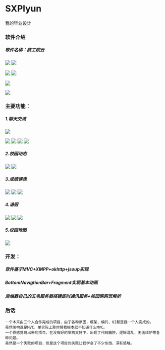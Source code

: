 ﻿# SXPIyun
我的毕业设计

### 软件介绍
#####  软件名称：陕工院云
![](https://github.com/gaomoran/image_repository/blob/master/sxpiyun_image/flash.jpg) 
![](https://github.com/gaomoran/image_repository/blob/master/sxpiyun_image/utils.jpg)

![](https://github.com/gaomoran/image_repository/blob/master/sxpiyun_image/login.jpg)
![](https://github.com/gaomoran/image_repository/blob/master/sxpiyun_image/jiaowulogin.jpg)

![](https://github.com/gaomoran/image_repository/blob/master/sxpiyun_image/reg.jpg)

![](https://github.com/gaomoran/image_repository/blob/master/sxpiyun_image/showuser.jpg) 

### 主要功能：
##### 1.聊天交流
![](https://github.com/gaomoran/image_repository/blob/master/sxpiyun_image/messagacitvity.jpg) 

![](https://github.com/gaomoran/image_repository/blob/master/sxpiyun_image/msglist_2.jpg) 
![](https://github.com/gaomoran/image_repository/blob/master/sxpiyun_image/msglist_3.jpg) 
![](https://github.com/gaomoran/image_repository/blob/master/sxpiyun_image/user.jpg)
![](https://github.com/gaomoran/image_repository/blob/master/sxpiyun_image/find.jpg)



##### 2.校园动态
![](https://github.com/gaomoran/image_repository/blob/master/sxpiyun_image/webview_2.jpg)
![](https://github.com/gaomoran/image_repository/blob/master/sxpiyun_image/webview.jpg)
##### 3.成绩课表

![](https://github.com/gaomoran/image_repository/blob/master/sxpiyun_image/kebiao.jpg)
![](https://github.com/gaomoran/image_repository/blob/master/sxpiyun_image/kebiao_2.jpg)
![](https://github.com/gaomoran/image_repository/blob/master/sxpiyun_image/chengjidan.jpg)
##### 4.请假
![](https://github.com/gaomoran/image_repository/blob/master/sxpiyun_image/qinjia.jpg)
![](https://github.com/gaomoran/image_repository/blob/master/sxpiyun_image/qinjia_2.jpg)
![](https://github.com/gaomoran/image_repository/blob/master/sxpiyun_image/qinjia_3.jpg)
##### 5.校园地图
![](https://github.com/gaomoran/image_repository/blob/master/sxpiyun_image/map.jpg)

### 开发：
##### 软件基于MVC+XMPP+okhttp+jsoup实现
##### BottomNavigtionBar+Fragment实现基本动画
##### 后端靠自己的五毛服务器搭建即时通讯服务+校园网网页解析

### 后话
	一个本来由三个人合作完成的项目，由于各种原因，框架、编码、UI都是我一个人完成的。
	虽然架构说是MVC，单实际上那时候我根本就不知道什么MVC。
	一个靠感觉码出来的项目，在没有好的架构支持下，出现了代码臃肿，逻辑混乱，无法维护等各种问题。
	虽然是一个失败的项目，但是这个项目的失败让我学会了不少东西，深有感触。


